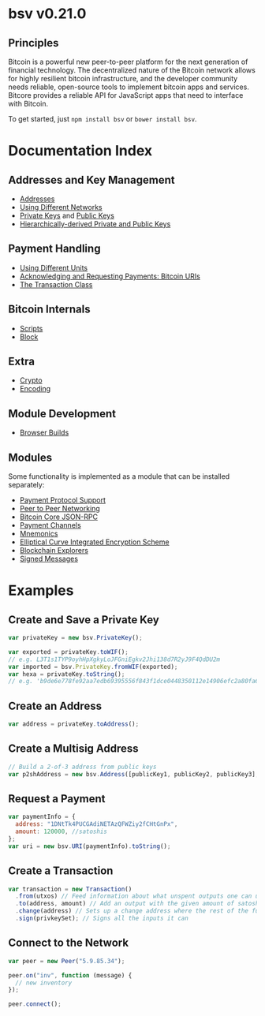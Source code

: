 # bsv v0.21.0

## Principles

Bitcoin is a powerful new peer-to-peer platform for the next generation of financial technology. The decentralized nature of the Bitcoin network allows for highly resilient bitcoin infrastructure, and the developer community needs reliable, open-source tools to implement bitcoin apps and services. Bitcore provides a reliable API for JavaScript apps that need to interface with Bitcoin.

To get started, just `npm install bsv` or `bower install bsv`.

# Documentation Index

## Addresses and Key Management

- [Addresses](address.md)
- [Using Different Networks](networks.md)
- [Private Keys](privatekey.md) and [Public Keys](publickey.md)
- [Hierarchically-derived Private and Public Keys](hierarchical.md)

## Payment Handling

- [Using Different Units](unit.md)
- [Acknowledging and Requesting Payments: Bitcoin URIs](uri.md)
- [The Transaction Class](transaction.md)

## Bitcoin Internals

- [Scripts](script.md)
- [Block](block.md)

## Extra

- [Crypto](crypto.md)
- [Encoding](encoding.md)

## Module Development

- [Browser Builds](browser.md)

## Modules

Some functionality is implemented as a module that can be installed separately:

- [Payment Protocol Support](https://github.com/bitpay/bsv-payment-protocol)
- [Peer to Peer Networking](https://github.com/bitpay/bsv-p2p)
- [Bitcoin Core JSON-RPC](https://github.com/bitpay/bitcoind-rpc)
- [Payment Channels](https://github.com/bitpay/bsv-channel)
- [Mnemonics](https://github.com/bitpay/bsv-mnemonic)
- [Elliptical Curve Integrated Encryption Scheme](https://github.com/bitpay/bsv-ecies)
- [Blockchain Explorers](https://github.com/bitpay/bsv-explorers)
- [Signed Messages](https://github.com/bitpay/bsv-message)

# Examples

## Create and Save a Private Key

```javascript
var privateKey = new bsv.PrivateKey();

var exported = privateKey.toWIF();
// e.g. L3T1s1TYP9oyhHpXgkyLoJFGniEgkv2Jhi138d7R2yJ9F4QdDU2m
var imported = bsv.PrivateKey.fromWIF(exported);
var hexa = privateKey.toString();
// e.g. 'b9de6e778fe92aa7edb69395556f843f1dce0448350112e14906efc2a80fa61a'
```

## Create an Address

```javascript
var address = privateKey.toAddress();
```

## Create a Multisig Address

```javascript
// Build a 2-of-3 address from public keys
var p2shAddress = new bsv.Address([publicKey1, publicKey2, publicKey3], 2);
```

## Request a Payment

```javascript
var paymentInfo = {
  address: "1DNtTk4PUCGAdiNETAzQFWZiy2fCHtGnPx",
  amount: 120000, //satoshis
};
var uri = new bsv.URI(paymentInfo).toString();
```

## Create a Transaction

```javascript
var transaction = new Transaction()
  .from(utxos) // Feed information about what unspent outputs one can use
  .to(address, amount) // Add an output with the given amount of satoshis
  .change(address) // Sets up a change address where the rest of the funds will go
  .sign(privkeySet); // Signs all the inputs it can
```

## Connect to the Network

```javascript
var peer = new Peer("5.9.85.34");

peer.on("inv", function (message) {
  // new inventory
});

peer.connect();
```
